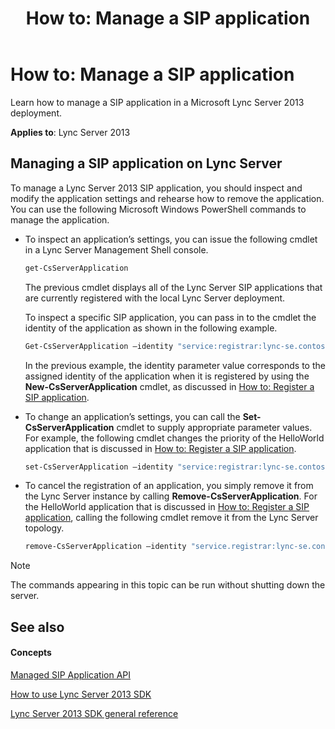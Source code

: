 ﻿---
title: 'How to: Manage a SIP application'
TOCTitle: 'How to: Manage a SIP application'
ms:assetid: f82cabc4-119d-4d54-a87c-798be642c305
ms:mtpsurl: https://msdn.microsoft.com/library/Dn439087(v=office.15)
ms:contentKeyID: 57096670
ms.date: 07/24/2014
mtps_version: v=office.15
dev_langs:
- powershell
---

# How to: Manage a SIP application

Learn how to manage a SIP application in a Microsoft Lync Server 2013 deployment.


**Applies to**: Lync Server 2013

## Managing a SIP application on Lync Server

To manage a Lync Server 2013 SIP application, you should inspect and modify the application settings and rehearse how to remove the application. You can use the following Microsoft Windows PowerShell commands to manage the application.

  - To inspect an application’s settings, you can issue the following cmdlet in a Lync Server Management Shell console.
    
    ``` powershell
    get-CsServerApplication
    ```
    
    The previous cmdlet displays all of the Lync Server SIP applications that are currently registered with the local Lync Server deployment.
    
    To inspect a specific SIP application, you can pass in to the cmdlet the identity of the application as shown in the following example.
    
    ``` powershell
    Get-CsServerApplication –identity "service:registrar:lync-se.contoso.com/HelloWorld"
    ```
    
    In the previous example, the identity parameter value corresponds to the assigned identity of the application when it is registered by using the **New-CsServerApplication** cmdlet, as discussed in [How to: Register a SIP application](how-to-register-a-sip-application.md).

  - To change an application’s settings, you can call the **Set-CsServerApplication** cmdlet to supply appropriate parameter values. For example, the following cmdlet changes the priority of the HelloWorld application that is discussed in [How to: Register a SIP application](how-to-register-a-sip-application.md).
    
    ``` powershell
    set-CsServerApplication –identity "service:registrar:lync-se.contoso.com/HelloWorld" –priority 7
    ```

  - To cancel the registration of an application, you simply remove it from the Lync Server instance by calling **Remove-CsServerApplication**. For the HelloWorld application that is discussed in [How to: Register a SIP application](how-to-register-a-sip-application.md), calling the following cmdlet remove it from the Lync Server topology.
    
    ``` powershell
    remove-CsServerApplication –identity "service.registrar:lync-se.contoso.com/HelloWorld"
    ```


> [!NOTE]
> <P>The commands appearing in this topic can be run without shutting down the server.</P>



## See also

#### Concepts

[Managed SIP Application API](managed-sip-application-api.md)

[How to use Lync Server 2013 SDK](how-to-use-lync-server-2013-sdk.md)

[Lync Server 2013 SDK general reference](lync-server-2013-sdk-general-reference.md)


